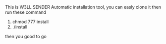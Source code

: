 This is W3LL SENDER Automatic installation tool, you can easly clone it then run these command

1. chmod 777 install
2. ./install

then you good to go
